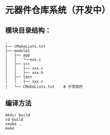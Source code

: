 # 元器件仓库系统（开发中）

## 模块目录结构：
```
.
├── CMakeLists.txt      
├── module1
│   ├── app
│   │   └──xxx.c
│   ├── src
│   │   ├── xxx.c
│   │   ├── xxx.h
│   ├── test
│   │   ├── xxx.c
│   └── CMakeLists.txt    # 子项目的 
```

## 编译方法
``` shell
mkdir build
cd build
cmake ..
make
```

